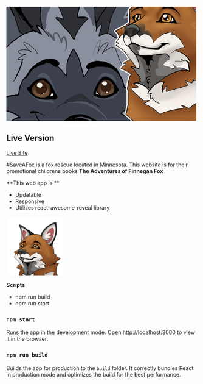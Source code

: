 
![Two Cartoon Foxes from the Save A Fox books](/src/images/TitleImage.png#titleImg)

## Live Version
[Live Site](https://desireejoy.github.io/SaveAFox-temp/)

#SaveAFox is a fox rescue located in Minnesota. This website is for their promotional childrens books **The Adventures of Finnegan Fox**

**This web app is **
- Updatable
- Responsive
- Utilizes react-awesome-reveal library

<IMG SRC='https://github.com/DesireeJoy/SaveAFox/blob/master/src/images/FoxHead2.png' alt='Finnegan Fox Head' style='height:30%; width:30%'/>

**Scripts**
- npm run build
- npm run start
### `npm start`

Runs the app in the development mode.
Open [http://localhost:3000](http://localhost:3000) to view it in the browser.

### `npm run build`

Builds the app for production to the `build` folder.
It correctly bundles React in production mode and optimizes the build for the best performance.
